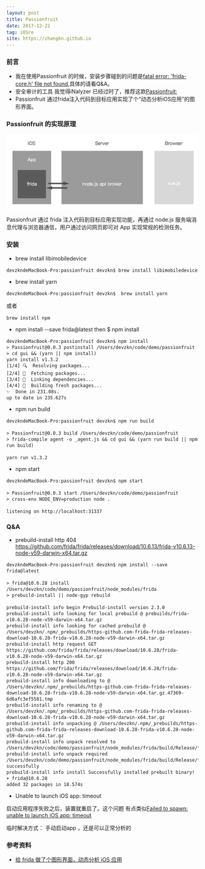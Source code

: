 ```yaml
---
layout: post
title: Passionfruit
date: 2017-12-22
tag: iOSre
site: https://zhangkn.github.io
---
```


### 前言

- 我在使用Passionfruit 的时候，安装步骤碰到的问题是[fatal error: 'frida-core.h' file not found](https://github.com/frida/frida-node/issues/17),具体的请看Q&A。
- 安全审计的工具 我觉得iNalyzer 已经过时了，推荐这款[Passionfruit](https://github.com/chaitin/passionfruit);
- Passionfruit 通过frida注入代码到目标应用实现了个“动态分析iOS应用”的图形界面。



### Passionfruit 的实现原理


![](/images/posts/passionFruit/passionFruit.png)

Passionfruit 通过 frida 注入代码到目标应用实现功能，再通过 node.js 服务端消息代理与浏览器通信，用户通过访问网页即可对 App 实现常规的检测任务。



###  安装

- brew install libimobiledevice

```
devzkndeMacBook-Pro:passionfruit devzkn$ brew install libimobiledevice
```

-   brew install yarn

```
devzkndeMacBook-Pro:passionfruit devzkn$  brew install yarn
```
或者
```
brew install npm
```

- npm install --save frida@latest   then $ npm install
```
devzkndeMacBook-Pro:passionfruit devzkn$ npm install
> Passionfruit@0.0.3 postinstall /Users/devzkn/code/demo/passionfruit
> cd gui && (yarn || npm install)
yarn install v1.3.2
[1/4] 🔍  Resolving packages...
[2/4] 🚚  Fetching packages...
[3/4] 🔗  Linking dependencies...
[4/4] 📃  Building fresh packages...
✨  Done in 231.08s.
up to date in 235.627s
```

- npm run build

```
devzkndeMacBook-Pro:passionfruit devzkn$ npm run build

> Passionfruit@0.0.3 build /Users/devzkn/code/demo/passionfruit
> frida-compile agent -o _agent.js && cd gui && (yarn run build || npm run build)

yarn run v1.3.2
```

- npm start

```
devzkndeMacBook-Pro:passionfruit devzkn$ npm start

> Passionfruit@0.0.3 start /Users/devzkn/code/demo/passionfruit
> cross-env NODE_ENV=production node .

listening on http://localhost:31337
```
### Q&A

- prebuild-install http 404 https://github.com/frida/frida/releases/download/10.6.13/frida-v10.6.13-node-v59-darwin-x64.tar.gz

```
devzkndeMacBook-Pro:passionfruit devzkn$ npm install --save frida@latest

> frida@10.6.28 install /Users/devzkn/code/demo/passionfruit/node_modules/frida
> prebuild-install || node-gyp rebuild

prebuild-install info begin Prebuild-install version 2.3.0
prebuild-install info looking for local prebuild @ prebuilds/frida-v10.6.28-node-v59-darwin-x64.tar.gz
prebuild-install info looking for cached prebuild @ /Users/devzkn/.npm/_prebuilds/https-github.com-frida-frida-releases-download-10.6.28-frida-v10.6.28-node-v59-darwin-x64.tar.gz
prebuild-install http request GET https://github.com/frida/frida/releases/download/10.6.28/frida-v10.6.28-node-v59-darwin-x64.tar.gz
prebuild-install http 200 https://github.com/frida/frida/releases/download/10.6.28/frida-v10.6.28-node-v59-darwin-x64.tar.gz
prebuild-install info downloading to @ /Users/devzkn/.npm/_prebuilds/https-github.com-frida-frida-releases-download-10.6.28-frida-v10.6.28-node-v59-darwin-x64.tar.gz.47369-6d6afc3ef5581.tmp
prebuild-install info renaming to @ /Users/devzkn/.npm/_prebuilds/https-github.com-frida-frida-releases-download-10.6.28-frida-v10.6.28-node-v59-darwin-x64.tar.gz
prebuild-install info unpacking @ /Users/devzkn/.npm/_prebuilds/https-github.com-frida-frida-releases-download-10.6.28-frida-v10.6.28-node-v59-darwin-x64.tar.gz
prebuild-install info unpack resolved to /Users/devzkn/code/demo/passionfruit/node_modules/frida/build/Release/frida_binding.node
prebuild-install info unpack required /Users/devzkn/code/demo/passionfruit/node_modules/frida/build/Release/frida_binding.node successfully
prebuild-install info install Successfully installed prebuilt binary!
+ frida@10.6.28
added 32 packages in 18.574s
```

- Unable to launch iOS app: timeout

启动应用程序失败之后，装置就重启了。这个问题 有点类似[Failed to spawn: unable to launch iOS app: timeout](http://iosre.com/t/failed-to-spawn-unable-to-launch-ios-app-timeout/10422)

临时解决方式： 手动启动app ，还是可以正常分析的

### 参考资料

- [给 frida 做了个图形界面，动态分析 iOS 应用](http://iosre.com/t/frida-ios/9815)


